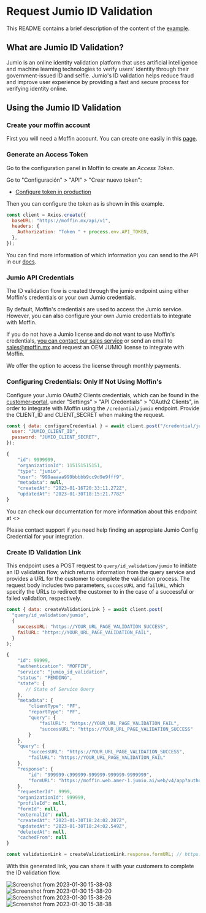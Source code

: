 # Request Jumio ID Validation

This README contains a brief description of the content
of the [example](./index.js).

## What are Jumio ID Validation?

Jumio is an online identity validation platform that uses artificial intelligence and machine learning technologies to verify users' identity through their government-issued ID and selfie.
Jumio's ID validation helps reduce fraud and improve user experience by providing a fast and secure process for verifying identity online.

## Using the Jumio ID Validation

### Create your moffin account

First you will need a Moffin account.
You can create one easily in this
[page](https://moffin.mx/sign_up).

### Generate an Access Token

Go to the configuration panel in Moffin to create an
_Access Token_.

Go to "Configuración" > "API" > "Crear nuevo token":

- [Configure token in production](https://app.moffin.mx/configuracion/api)

Then you can configure the token as is shown in this example.

```js
const client = Axios.create({
  baseURL: "https://moffin.mx/api/v1",
  headers: {
    Authorization: "Token " + process.env.API_TOKEN,
  },
});
```

You can find more information of which information you
can send to the API in our [docs](https://moffin.mx/docs).

### Jumio API Credentials

The ID validation flow is created through the jumio endpoint using either Moffin's credentials or your own Jumio credentials.

By default, Moffin's credentials are used to access the Jumio service. However, you can also configure your own Jumio credentials to integrate with Moffin.

If you do not have a Jumio license and do not want to use Moffin's credentials, [you can contact our sales service](https://wa.me/message/GRMVHZTTGPCGF1) or send an email to <sales@moffin.mx> and request an OEM JUMIO license to integrate with Moffin.

We offer the option to access the license through monthly payments.

### Configuring Credentials: Only If Not Using Moffin's

Configure your Jumio OAuth2 Clients credentials, which can be found in the [customer-portal](https://customer-portal.netverify.com/), under "Settings" > "API Credentials" > "OAuth2 Clients", in order to integrate with Moffin using the `/credential/jumio` endpoint. Provide the CLIENT_ID and CLIENT_SECRET when making the request.

```js
const { data: configureCredential } = await client.post("/credential/jumio", {
  user: "JUMIO_CLIENT_ID",
  password: "JUMIO_CLIENT_SECRET",
});
```

```js
{
    "id": 9999999,
    "organizationId": 115151515151,
    "type": "jumio",
    "user": "999aaaaa999bbbbb9cc9d9e9fff9",
    "metadata": null,
    "createdAt": "2023-01-16T20:33:11.272Z",
    "updatedAt": "2023-01-30T18:15:21.778Z"
}
```

You can check our documentation for more information about this endpoint at <>

Please contact support if you need help finding an appropiate Jumio Config Credential for your integration.

### Create ID Validation Link

This endpoint uses a POST request to `query/id_validation/jumio` to initiate an ID validation flow, which returns information from the query service and provides a URL for the customer to complete the validation process.
The request body includes two parameters, `successURL` and `failURL`, which specify the URLs to redirect the customer to in the case of a successful or failed validation, respectively.

```js
const { data: createValidationLink } = await client.post(
  "query/id_validation/jumio",
  {
    successURL: "https://YOUR_URL_PAGE_VALIDATION_SUCCESS",
    failURL: "https://YOUR_URL_PAGE_VALIDATION_FAIL",
  }
);
```

```js
{
    "id": 99999,
    "authentication": "MOFFIN",
    "service": "jumio_id_validation",
    "status": "PENDING",
    "state": {
       // State of Service Query
    },
    "metadata": {
        "clientType": "PF",
        "reportType": "PF",
        "query": {
            "failURL": "https://YOUR_URL_PAGE_VALIDATION_FAIL",
            "successURL": "https://YOUR_URL_PAGE_VALIDATION_SUCCESS"
        }
    },
    "query": {
        "successURL": "https://YOUR_URL_PAGE_VALIDATION_SUCCESS",
        "failURL": "https://YOUR_URL_PAGE_VALIDATION_FAIL"
    },
    "response": {
        "id": "999999-c999999-999999-999999-9999999",
        "formURL": "https://moffin.web.amer-1.jumio.ai/web/v4/app?authorizationToken=TOKEN_RESPONSE_JUMIO&locale=es"
    },
    "requesterId": 9999,
    "organizationId": 999999,
    "profileId": null,
    "formId": null,
    "externalId": null,
    "createdAt": "2023-01-30T18:24:02.287Z",
    "updatedAt": "2023-01-30T18:24:02.549Z",
    "deletedAt": null,
    "cachedFrom": null
}
```

```js
const validationLink = createValidationLink.response.formURL; // https://moffin.web.amer-1.jumio.ai/web/v4/app?authorizationToken=TOKEN_RESPONSE_JUMIO&locale=es
```


With this generated link, you can share it with your customers to complete the ID validation flow.

![Screenshot from 2023-01-30 15-38-03](https://user-images.githubusercontent.com/73318091/215574089-d8af5258-cb96-4028-90f8-6ccfdbeadc83.png)
![Screenshot from 2023-01-30 15-38-20](https://user-images.githubusercontent.com/73318091/215574292-29ef85f8-6ef1-4cba-a26b-2a80877ab4fa.png)
![Screenshot from 2023-01-30 15-38-26](https://user-images.githubusercontent.com/73318091/215574392-4b9172dd-3f84-495b-a7d3-9ad4a6f92d0b.png)
![Screenshot from 2023-01-30 15-38-38](https://user-images.githubusercontent.com/73318091/215574434-89ee19b2-2a2b-42c4-b104-f0cfe1ab2d7f.png)
